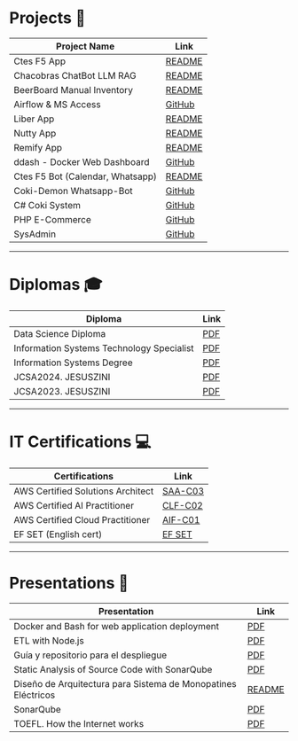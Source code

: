 # Projects 🚀

| Project Name                     | Link                                                                       |
| -------------------------------- | -------------------------------------------------------------------------- |
| Ctes F5 App                      | [README](src/projects/ctes-f5-app/README.md)                               |
| Chacobras ChatBot LLM RAG        | [README](src/projects/chacobras/README.md)                                 |
| BeerBoard Manual Inventory       | [README](src/projects/beerboard-manual-inventory/README.md)                |
| Airflow & MS Access              | [GitHub](https://github.com/jesusandres31/data-engineering-coki)           |
| Liber App                        | [README](src/projects/liber-app/README.md)                                 |
| Nutty App                        | [README](src/projects/nutty-app/README.md)                                 |
| Remify App                       | [README](src/projects/remify-app/README.md)                                |
| ddash - Docker Web Dashboard     | [GitHub](https://github.com/jesusandres31/ddash-docker-web-dashboard)      |
| Ctes F5 Bot (Calendar, Whatsapp) | [README](src/projects/ctes-f5-wpp-bot/README.md)                           |
| Coki-Demon Whatsapp-Bot          | [GitHub](https://github.com/jesusandres31/coki-demon/)                     |
| C# Coki System                   | [GitHub](https://github.com/jesusandres31/C-Sharp-dotnet-WinForms-App)     |
| PHP E-Commerce                   | [GitHub](https://github.com/jesusandres31/LAMP-webstore-app-guitar-pedals) |
| SysAdmin                         | [GitHub](https://github.com/jesusandres31/sysadmin)                        |

---

# Diplomas 🎓

| Diploma                                   | Link                                                 |
| ----------------------------------------- | ---------------------------------------------------- |
| Data Science Diploma                      | [PDF](src/diplomas/Zini_Jesus_Andres_diplodatos.pdf) |
| Information Systems Technology Specialist | [PDF](src/diplomas/titulo-especializacion.pdf)       |
| Information Systems Degree                | [PDF](src/diplomas/titulo.zini_jesus_andres.pdf)     |
| JCSA2024. JESUSZINI                       | [PDF](src/diplomas/JesusZINI._firmado_firmado.pdf)   |
| JCSA2023. JESUSZINI                       | [PDF](src/diplomas/JCSA2023.%20JESUSZINI.pdf)        |

---

# IT Certifications 💻

| Certifications                    | Link                                                                                     |
| --------------------------------- | ---------------------------------------------------------------------------------------- |
| AWS Certified Solutions Architect | [SAA-C03](https://www.credly.com/badges/7535d899-9c9c-4705-bb0a-c47fc706d832/public_url) |
| AWS Certified AI Practitioner     | [CLF-C02](https://www.credly.com/badges/a26a09d1-f7fc-4364-aa07-d1fd67c9b372/public_url) |
| AWS Certified Cloud Practitioner  | [AIF-C01](https://www.credly.com/badges/0f037eec-914c-48e6-b1cb-7fc87f0ce1c6/public_url) |
| EF SET (English cert)             | [EF SET](https://cert.efset.org/TKFvb6)                                                  |

---

# Presentations 📑

| Presentation                                                  | Link                                                                                    |
| ------------------------------------------------------------- | --------------------------------------------------------------------------------------- |
| Docker and Bash for web application deployment                | [PDF](src/presentations/Docker%20and%20Bash%20for%20web%20application%20deployment.pdf) |
| ETL with Node.js                                              | [PDF](src/presentations/ETL%20with%20Node.js.pdf)                                       |
| Guía y repositorio para el despliegue                         | [PDF](src/presentations/Guía%20y%20repositorio%20para%20el%20despliegue.pdf)            |
| Static Analysis of Source Code with SonarQube                 | [PDF](src/presentations/Static%20Analysis%20of%20Source%20Code%20with%20SonarQube.pdf)  |
| Diseño de Arquitectura para Sistema de Monopatines Eléctricos | [README](src/presentations/DAA/readme.md)                                               |
| SonarQube                                                     | [PDF](src/presentations/SonarQube.pdf)                                                  |
| TOEFL. How the Internet works                                 | [PDF](src/presentations/TOEFL.%20How%20the%20Internet%20works.pdf)                      |
